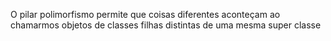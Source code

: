 O pilar polimorfismo permite que coisas diferentes aconteçam ao chamarmos objetos de classes filhas distintas de uma mesma super classe